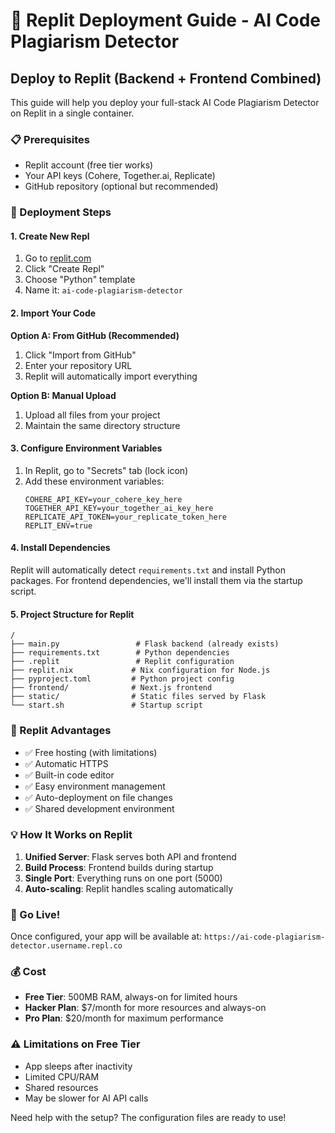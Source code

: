 # 🚀 Replit Deployment Guide - AI Code Plagiarism Detector

## Deploy to Replit (Backend + Frontend Combined)

This guide will help you deploy your full-stack AI Code Plagiarism Detector on Replit in a single container.

### 📋 Prerequisites
- Replit account (free tier works)
- Your API keys (Cohere, Together.ai, Replicate)
- GitHub repository (optional but recommended)

### 🔧 Deployment Steps

#### 1. Create New Repl
1. Go to [replit.com](https://replit.com)
2. Click "Create Repl"
3. Choose "Python" template
4. Name it: `ai-code-plagiarism-detector`

#### 2. Import Your Code
**Option A: From GitHub (Recommended)**
1. Click "Import from GitHub"
2. Enter your repository URL
3. Replit will automatically import everything

**Option B: Manual Upload**
1. Upload all files from your project
2. Maintain the same directory structure

#### 3. Configure Environment Variables
1. In Replit, go to "Secrets" tab (lock icon)
2. Add these environment variables:
   ```
   COHERE_API_KEY=your_cohere_key_here
   TOGETHER_API_KEY=your_together_ai_key_here
   REPLICATE_API_TOKEN=your_replicate_token_here
   REPLIT_ENV=true
   ```

#### 4. Install Dependencies
Replit will automatically detect `requirements.txt` and install Python packages.
For frontend dependencies, we'll install them via the startup script.

#### 5. Project Structure for Replit
```
/
├── main.py                 # Flask backend (already exists)
├── requirements.txt        # Python dependencies
├── .replit                 # Replit configuration
├── replit.nix             # Nix configuration for Node.js
├── pyproject.toml         # Python project config
├── frontend/              # Next.js frontend
├── static/                # Static files served by Flask
└── start.sh               # Startup script
```

### 🎯 Replit Advantages
- ✅ Free hosting (with limitations)
- ✅ Automatic HTTPS
- ✅ Built-in code editor
- ✅ Easy environment management
- ✅ Auto-deployment on file changes
- ✅ Shared development environment

### 💡 How It Works on Replit
1. **Unified Server**: Flask serves both API and frontend
2. **Build Process**: Frontend builds during startup
3. **Single Port**: Everything runs on one port (5000)
4. **Auto-scaling**: Replit handles scaling automatically

### 🚀 Go Live!
Once configured, your app will be available at:
`https://ai-code-plagiarism-detector.username.repl.co`

### 💰 Cost
- **Free Tier**: 500MB RAM, always-on for limited hours
- **Hacker Plan**: $7/month for more resources and always-on
- **Pro Plan**: $20/month for maximum performance

### ⚠️ Limitations on Free Tier
- App sleeps after inactivity
- Limited CPU/RAM
- Shared resources
- May be slower for AI API calls

Need help with the setup? The configuration files are ready to use!
